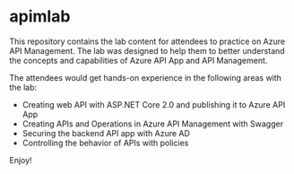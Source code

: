 # apimlab
This repository contains the lab content for attendees to practice on Azure API Management. The lab was designed to help them to better understand the concepts and capabilities of Azure API App and API Management. 

The attendees would get hands-on experience in the following areas with the lab: 

* Creating web API with ASP.NET Core 2.0 and publishing it to Azure API App
* Creating APIs and Operations in Azure API Management with Swagger
* Securing the backend API app with Azure AD
* Controlling the behavior of APIs with policies 

Enjoy!
